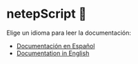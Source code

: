 <a name="inicio"></a>
# **netepScript** 🚀

Elige un idioma para leer la documentación:

- [Documentación en Español](docs/README.es.md)
- [Documentation in English](docs/README.en.md)
